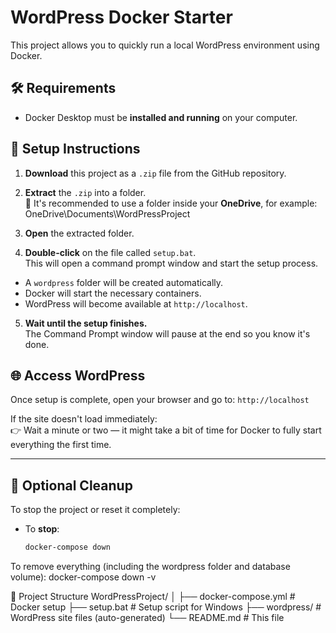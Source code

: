 # WordPress Docker Starter

This project allows you to quickly run a local WordPress environment using Docker.

## 🛠 Requirements

- Docker Desktop must be **installed and running** on your computer.

## 🚀 Setup Instructions

1. **Download** this project as a `.zip` file from the GitHub repository.
2. **Extract** the `.zip` into a folder.  
   📁 It's recommended to use a folder inside your **OneDrive**, for example:
   OneDrive\Documents\WordPressProject

3. **Open** the extracted folder.
4. **Double-click** on the file called `setup.bat`.  
This will open a command prompt window and start the setup process.

 - A `wordpress` folder will be created automatically.
 - Docker will start the necessary containers.
 - WordPress will become available at `http://localhost`.

5. **Wait until the setup finishes.**  
The Command Prompt window will pause at the end so you know it's done.

## 🌐 Access WordPress

Once setup is complete, open your browser and go to: `http://localhost`


If the site doesn't load immediately:  
👉 Wait a minute or two — it might take a bit of time for Docker to fully start everything the first time.

---

## 🧼 Optional Cleanup

To stop the project or reset it completely:

- To **stop**:
  ```bash
  docker-compose down

To remove everything (including the wordpress folder and database volume):
   docker-compose down -v


📂 Project Structure
WordPressProject/
│
├── docker-compose.yml       # Docker setup
├── setup.bat                # Setup script for Windows
├── wordpress/               # WordPress site files (auto-generated)
└── README.md                # This file
